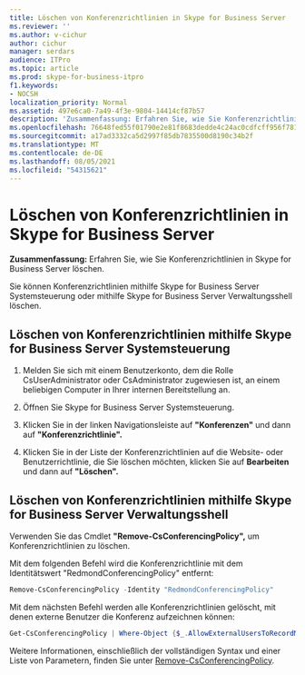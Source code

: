 ```yaml
---
title: Löschen von Konferenzrichtlinien in Skype for Business Server
ms.reviewer: ''
ms.author: v-cichur
author: cichur
manager: serdars
audience: ITPro
ms.topic: article
ms.prod: skype-for-business-itpro
f1.keywords:
- NOCSH
localization_priority: Normal
ms.assetid: 497e6ca0-7a49-4f3e-9804-14414cf87b57
description: 'Zusammenfassung: Erfahren Sie, wie Sie Konferenzrichtlinien in Skype for Business Server löschen.'
ms.openlocfilehash: 76648fed55f01790e2e81f8683dedde4c24ac0cdfcff956f7813735872c801eb
ms.sourcegitcommit: a17ad3332ca5d2997f85db7835500d8190c34b2f
ms.translationtype: MT
ms.contentlocale: de-DE
ms.lasthandoff: 08/05/2021
ms.locfileid: "54315621"
---
```

# <a name="delete-conferencing-policies-in-skype-for-business-server"></a>Löschen von Konferenzrichtlinien in Skype for Business Server
 
**Zusammenfassung:** Erfahren Sie, wie Sie Konferenzrichtlinien in Skype for Business Server löschen.
  
Sie können Konferenzrichtlinien mithilfe Skype for Business Server Systemsteuerung oder mithilfe Skype for Business Server Verwaltungsshell löschen.
  
## <a name="delete-conferencing-policies-by-using-skype-for-business-server-control-panel"></a>Löschen von Konferenzrichtlinien mithilfe Skype for Business Server Systemsteuerung

1. Melden Sie sich mit einem Benutzerkonto, dem die Rolle CsUserAdministrator oder CsAdministrator zugewiesen ist, an einem beliebigen Computer in Ihrer internen Bereitstellung an.
    
2.  Öffnen Sie Skype for Business Server Systemsteuerung.
    
3. Klicken Sie in der linken Navigationsleiste auf **"Konferenzen"** und dann auf **"Konferenzrichtlinie".**
    
4. Klicken Sie in der Liste der Konferenzrichtlinien auf die Website- oder Benutzerrichtlinie, die Sie löschen möchten, klicken Sie auf **Bearbeiten** und dann auf **"Löschen".**
    
## <a name="delete-conferencing-policies-by-using-skype-for-business-server-management-shell"></a>Löschen von Konferenzrichtlinien mithilfe Skype for Business Server Verwaltungsshell

Verwenden Sie das Cmdlet **"Remove-CsConferencingPolicy",** um Konferenzrichtlinien zu löschen.
  
Mit dem folgenden Befehl wird die Konferenzrichtlinie mit dem Identitätswert "RedmondConferencingPolicy" entfernt:
  
```PowerShell
Remove-CsConferencingPolicy -Identity "RedmondConferencingPolicy"
```

Mit dem nächsten Befehl werden alle Konferenzrichtlinien gelöscht, mit denen externe Benutzer die Konferenz aufzeichnen können:
  
```PowerShell
Get-CsConferencingPolicy | Where-Object {$_.AllowExternalUsersToRecordMeetings -eq $True} | Remove-CsConferencingPolicy
```

Weitere Informationen, einschließlich der vollständigen Syntax und einer Liste von Parametern, finden Sie unter [Remove-CsConferencingPolicy](/powershell/module/skype/remove-csconferencingpolicy?view=skype-ps).
